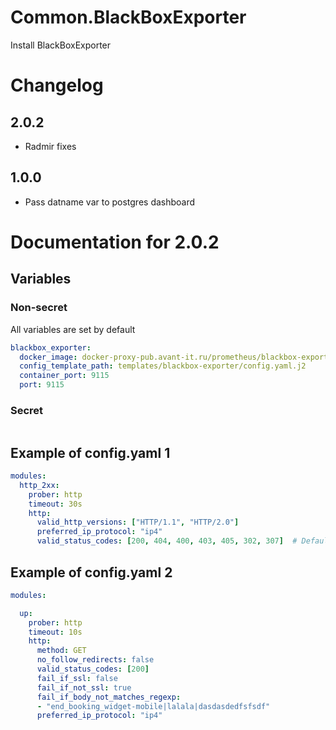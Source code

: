# Common.BlackBoxExporter

Install BlackBoxExporter

# Changelog

## 2.0.2

- Radmir fixes

## 1.0.0

- Pass datname var to postgres dashboard

# Documentation for 2.0.2

## Variables

### Non-secret

All variables are set by default

```yaml
blackbox_exporter:
  docker_image: docker-proxy-pub.avant-it.ru/prometheus/blackbox-exporter:v0.24.0
  config_template_path: templates/blackbox-exporter/config.yaml.j2
  container_port: 9115
  port: 9115
```

### Secret

```yaml
```

## Example of config.yaml 1

```yaml
modules:
  http_2xx:
    prober: http
    timeout: 30s
    http:
      valid_http_versions: ["HTTP/1.1", "HTTP/2.0"]
      preferred_ip_protocol: "ip4"
      valid_status_codes: [200, 404, 400, 403, 405, 302, 307]  # Defaults to 2xx
```

## Example of config.yaml 2

```yaml
modules:

  up:
    prober: http
    timeout: 10s
    http:
      method: GET
      no_follow_redirects: false
      valid_status_codes: [200]
      fail_if_ssl: false
      fail_if_not_ssl: true
      fail_if_body_not_matches_regexp: 
      - "end_booking_widget-mobile|lalala|dasdasdedfsfsdf"
      preferred_ip_protocol: "ip4"
```